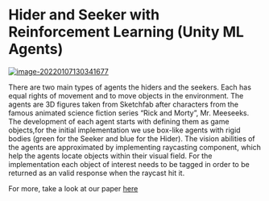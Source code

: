 # Hider and Seeker with Reinforcement Learning (Unity ML Agents)

<a href="https://ibb.co/1vMB99c"><img src="https://i.ibb.co/YRXJttg/image-20220107130341677.png" alt="image-20220107130341677" border="0"></a>

There  are  two  main  types  of  agents  the  hiders  and  the  seekers.  Each has equal rights of movement and to move objects in the environment.  The  agents  are  3D  figures  taken from Sketchfab after  characters  from  the  famous animated science fiction series “Rick and Morty”, Mr. Meeseeks. The development of each agent starts with defining them as game objects,for the initial implementation we use box-like agents with rigid bodies (green for the Seeker and blue for the Hider).  The vision abilities of the agents are approximated by implementing raycasting component, which help the agents locate objects within their visual field.  For the implementation each object of interest needs to be tagged in order to be returned as an valid response when the raycast hit it.

For more, take a look at our paper [here](https://drive.google.com/file/d/12wwRcMHF5alRkOfA5pQJiq3aoQJM1pZX/view?usp=sharing)

